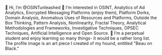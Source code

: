 👋 Hi, I’m @OSINTunleashed
👀 I’m interested in OSINT, Analytics of Ad Analytics, Encrypted Messaging Platforms (enjoy them), Platform Dorks, Domain Analysis, Anomalous Uses of Resources and Platforms, Outside the Box Thinking, Pattern Analysis, Nonlinearity, Fractal Theory, Analytical Methodologies and Frameworks, Investigative Techniques, OPSEC Techniques, Artificial Intelligence and Open Source.
🌱 I’m a perpetual student and enjoy learning so many things- it would be a rather long list. The profile image is an art piece I created of my hound, entitled "Beau on Black." 


<!---
OSINTunleashed/OSINTunleashed is a ✨ special ✨ repository because its `README.md` (this file) appears on your GitHub profile.
You can click the Preview link to take a look at your changes.
--->
